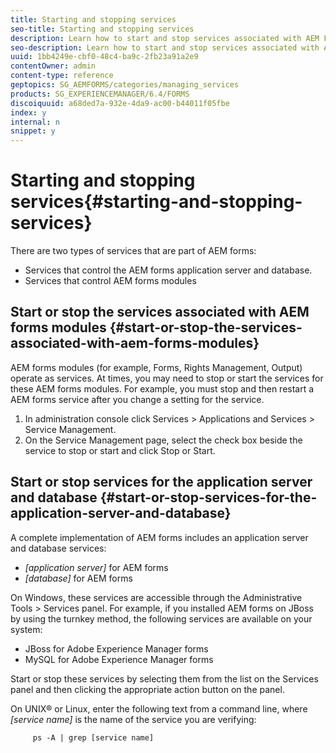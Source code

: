 ```yaml
---
title: Starting and stopping services
seo-title: Starting and stopping services
description: Learn how to start and stop services associated with AEM Forms modules and the application server and database.
seo-description: Learn how to start and stop services associated with AEM Forms modules and the application server and database.
uuid: 1bb4249e-cbf0-48c4-ba9c-2fb23a91a2e9
contentOwner: admin
content-type: reference
geptopics: SG_AEMFORMS/categories/managing_services
products: SG_EXPERIENCEMANAGER/6.4/FORMS
discoiquuid: a68ded7a-932e-4da9-ac00-b44011f05fbe
index: y
internal: n
snippet: y
---
```


# Starting and stopping services{#starting-and-stopping-services}

There are two types of services that are part of AEM forms:

* Services that control the AEM forms application server and database. 
* Services that control AEM forms modules

## Start or stop the services associated with AEM forms modules {#start-or-stop-the-services-associated-with-aem-forms-modules}

AEM forms modules (for example, Forms, Rights Management, Output) operate as services. At times, you may need to stop or start the services for these AEM forms modules. For example, you must stop and then restart a AEM forms service after you change a setting for the service.

1. In administration console click Services &gt; Applications and Services &gt; Service Management. 
1. On the Service Management page, select the check box beside the service to stop or start and click Stop or Start.

## Start or stop services for the application server and database {#start-or-stop-services-for-the-application-server-and-database}

A complete implementation of AEM forms includes an application server and database services:

* *[application server]* for AEM forms 
* *[database]* for AEM forms

On Windows, these services are accessible through the Administrative Tools &gt; Services panel. For example, if you installed AEM forms on JBoss by using the turnkey method, the following services are available on your system:

* JBoss for Adobe Experience Manager forms
* MySQL for Adobe Experience Manager forms

Start or stop these services by selecting them from the list on the Services panel and then clicking the appropriate action button on the panel.

On UNIX® or Linux, enter the following text from a command line, where *[service name]* is the name of the service you are verifying:

```as3
     ps -A | grep [service name]
```

